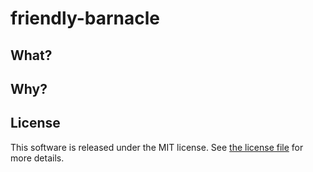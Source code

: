 # friendly-barnacle

## What?

## Why?

## License

This software is released under the MIT license. See [the license
file](LICENSE) for more details.
